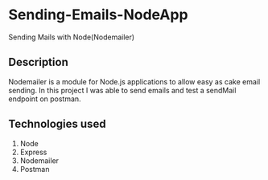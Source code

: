 # Sending-Emails-NodeApp
Sending Mails with Node(Nodemailer)

## Description
Nodemailer is a module for Node.js applications to allow easy as cake email sending. In this project I was able to send emails and test a sendMail endpoint on postman.

## Technologies used
1. Node
2. Express 
3. Nodemailer
4. Postman





